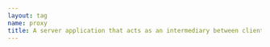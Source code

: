 ```yaml
---
layout: tag
name: proxy
title: A server application that acts as an intermediary between client and server
---
```

